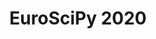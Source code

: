 ---
title: EuroSciPy 2020
URL: 2020/
save_as: 2020/index.html
section: euroscipy_2020
template: index

event:
    name: EuroSciPy 2020
    dates: July 27-30, 2020
    first_day: 2020-07-27
    address: Bizkaia Aretoa, Avda. Abandoibarra 3, Bilbao, Spain
    calendar_url:

    background_poster: ../static/2020/background-1
    venue_picture: ../static/2020/bilbao.jpeg

    short_description: 12th European Conference on Python in Science
    long_description: <p>The EuroSciPy meeting is a cross-disciplinary gathering focused on the use and development of the Python language in scientific research.</p> <p>This event strives to bring together both users and developers of scientific tools, as well as academic research and state of the art industry.</p>

stats:
    expected_number_of_speakers: 80
    expected_number_of_participants: 350
    number_of_workshops: 24
    days_of_event: 5

keynote_speakers:
- full_name: John Doe
  job_position: Post-Doc
  affiliation: Institute of Alzheimer's patients
  profile_picture: ../theme/images/speakers/img-01.jpg
  twitter: duhdoe
- full_name: Tess Tickles
  job_position: Professor
  affiliation: University of Atlantis
  profile_picture: ../theme/images/speakers/img-01.jpg
  twitter: testis


sponsors:
- name: FullOnScience
  url: https://www.FullOnScience.com
  logo: ../static/sponsors/FullOnScience.png
  description: Full on Science

---